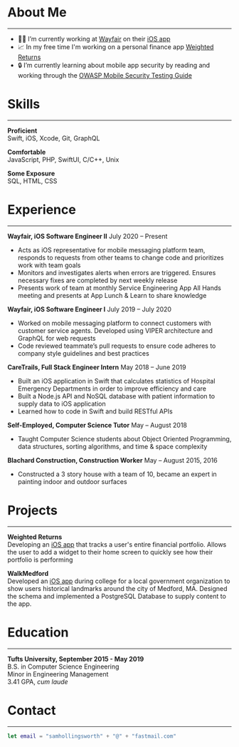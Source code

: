 # About Me

***

- 👨‍💻 I’m currently working at [Wayfair](https://www.wayfair.com) on their [iOS app](https://apps.apple.com/us/app/wayfair-shop-all-things-home/id836767708)
- 📈 In my free time I'm working on a personal finance app [Weighted Returns](https://github.com/samhollingsworth/weighted-returns#readme)
- 🔒 I’m currently learning about mobile app security by reading and working through the [OWASP Mobile Security Testing Guide](https://mobile-security.gitbook.io/mobile-security-testing-guide/)

# Skills

***  

**Proficient**  
Swift, iOS, Xcode, Git, GraphQL

**Comfortable**  
JavaScript, PHP, SwiftUI, C/C++, Unix

**Some Exposure**  
SQL, HTML, CSS

# Experience

***  

**Wayfair, iOS Software Engineer II** July 2020 – Present 
- Acts as iOS representative for mobile messaging platform team, responds to requests from other teams to change code and prioritizes work with team goals
- Monitors and investigates alerts when errors are triggered. Ensures necessary fixes are completed by next weekly release
- Presents work of team at monthly Service Engineering App All Hands meeting and presents at App Lunch & Learn to share knowledge

**Wayfair, iOS Software Engineer I** July 2019 – July 2020
- Worked on mobile messaging platform to connect customers with customer service agents. Developed using VIPER architecture and GraphQL for web requests
- Code reviewed teammate’s pull requests to ensure code adheres to company style guidelines and best practices

**CareTrails, Full Stack Engineer Intern** May 2018 – June 2019
- Built an iOS application in Swift that calculates statistics of Hospital Emergency Departments in order to improve efficiency and care  
- Built a Node.js API and NoSQL database with patient information to supply data to iOS application  
- Learned how to code in Swift and build RESTful APIs

**Self-Employed, Computer Science Tutor** May – August 2018 
- Taught Computer Science students about Object Oriented Programming, data structures, sorting algorithms, and time & space complexity

**Blachard Construction, Construction Worker** May – August 2015, 2016 
- Constructed a 3 story house with a team of 10, became an expert in painting indoor and outdoor surfaces

# Projects

***  

**Weighted Returns**  
Developing an [iOS app](https://github.com/samhollingsworth/weighted-returns#readme) that tracks a user's entire financial portfolio. Allows the user to add a widget to their home screen to quickly see how their portfolio is performing

**WalkMedford**  
Developed an [iOS app](https://github.com/walkMedfordiOS/iOSapp#readme) during college for a local government organization to show users historical landmarks around the city of Medford, MA. Designed the schema and implemented a PostgreSQL Database to supply content to the app.

# Education

***  

**Tufts University, September 2015 - May 2019**  
B.S. in Computer Science Engineering  
Minor in Engineering Management  
3.41 GPA, _cum laude_

# Contact

***  

~~~swift
let email = "samhollingsworth" + "@" + "fastmail.com"
~~~
